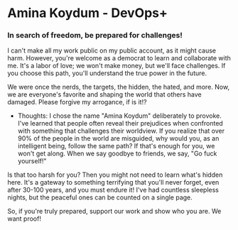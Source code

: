 # Amina Koydum - DevOps+
### In search of freedom, be prepared for challenges!

I can't make all my work public on my public account, as it might cause harm. However, you're welcome as a democrat to learn and collaborate with me. It's a labor of love; we won't make money, but we'll face challenges. If you choose this path, you'll understand the true power in the future.

We were once the nerds, the targets, the hidden, the hated, and more. Now, we are everyone's favorite and shaping the world that others have damaged. Please forgive my arrogance, if is it!?

- Thoughts: I chose the name "Amina Koydum" deliberately to provoke. I've learned that people often reveal their prejudices when confronted with something that challenges their worldview. If you realize that over 90% of the people in the world are misguided, why would you, as an intelligent being, follow the same path? If that's enough for you, we won't get along. When we say goodbye to friends, we say, "Go fuck yourself!"

Is that too harsh for you? Then you might not need to learn what's hidden here. It's a gateway to something terrifying that you'll never forget, even after 30-100 years, and you must endure it! I've had countless sleepless nights, but the peaceful ones can be counted on a single page.

So, if you're truly prepared, support our work and show who you are. We want proof!
